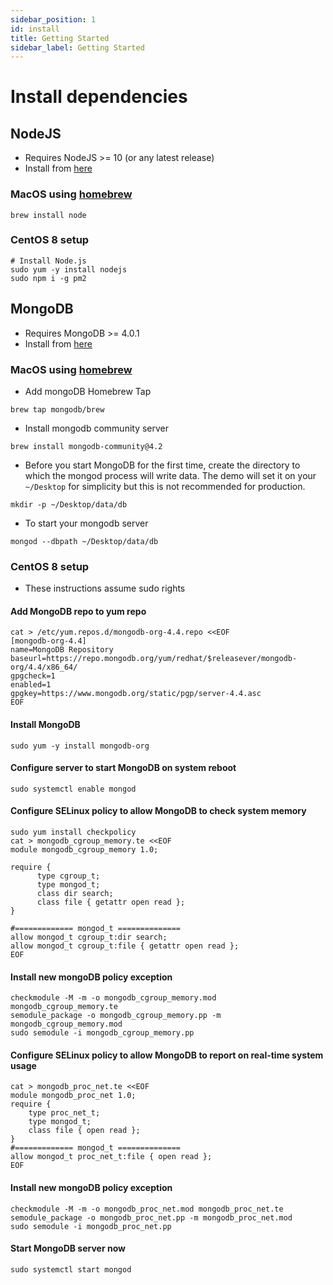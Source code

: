 ```yaml
---
sidebar_position: 1
id: install
title: Getting Started
sidebar_label: Getting Started
---
```


# Install dependencies

## NodeJS

- Requires NodeJS >= 10 (or any latest release)
- Install from [here](https://nodejs.org/en/download/)

### MacOS using [homebrew](https://brew.sh/)

```
brew install node
```

### CentOS 8 setup

```
# Install Node.js
sudo yum -y install nodejs
sudo npm i -g pm2
```

## MongoDB

- Requires MongoDB >= 4.0.1
- Install from [here](https://docs.mongodb.com/manual/administration/install-community/)

### MacOS using [homebrew](https://brew.sh/)

- Add mongoDB Homebrew Tap

```
brew tap mongodb/brew
```

- Install mongodb community server

```
brew install mongodb-community@4.2
```

- Before you start MongoDB for the first time, create the directory to which the mongod process will write data. The demo will set it on your `~/Desktop` for simplicity but this is not recommended for production.

```
mkdir -p ~/Desktop/data/db
```

- To start your mongodb server

```
mongod --dbpath ~/Desktop/data/db
```

### CentOS 8 setup

- These instructions assume sudo rights

#### Add MongoDB repo to yum repo
```
cat > /etc/yum.repos.d/mongodb-org-4.4.repo <<EOF
[mongodb-org-4.4]
name=MongoDB Repository
baseurl=https://repo.mongodb.org/yum/redhat/$releasever/mongodb-org/4.4/x86_64/
gpgcheck=1
enabled=1
gpgkey=https://www.mongodb.org/static/pgp/server-4.4.asc
EOF
```

#### Install MongoDB
```
sudo yum -y install mongodb-org
```
#### Configure server to start MongoDB on system reboot
```
sudo systemctl enable mongod
```

#### Configure SELinux policy to allow MongoDB to check system memory
```
sudo yum install checkpolicy
cat > mongodb_cgroup_memory.te <<EOF
module mongodb_cgroup_memory 1.0;

require {
      type cgroup_t;
      type mongod_t;
      class dir search;
      class file { getattr open read };
}

#============= mongod_t ==============
allow mongod_t cgroup_t:dir search;
allow mongod_t cgroup_t:file { getattr open read };
EOF
```

#### Install new mongoDB policy exception
```
checkmodule -M -m -o mongodb_cgroup_memory.mod mongodb_cgroup_memory.te
semodule_package -o mongodb_cgroup_memory.pp -m mongodb_cgroup_memory.mod
sudo semodule -i mongodb_cgroup_memory.pp
```

#### Configure SELinux policy to allow MongoDB to report on real-time system usage
```
cat > mongodb_proc_net.te <<EOF
module mongodb_proc_net 1.0;
require {
    type proc_net_t;
    type mongod_t;
    class file { open read };
}
#============= mongod_t ==============
allow mongod_t proc_net_t:file { open read };
EOF
```

#### Install new mongoDB policy exception
```
checkmodule -M -m -o mongodb_proc_net.mod mongodb_proc_net.te
semodule_package -o mongodb_proc_net.pp -m mongodb_proc_net.mod
sudo semodule -i mongodb_proc_net.pp
```

#### Start MongoDB server now
```
sudo systemctl start mongod
```
